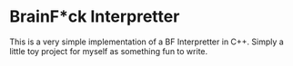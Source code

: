 # BrainF*ck Interpretter

This is a very simple implementation of a BF Interpretter in C++. Simply a little toy project for myself as something fun to write.
